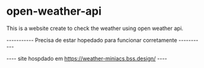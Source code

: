 # open-weather-api
This is a website create to check the weather using open weather api.

----------- Precisa de estar hopedado para funcionar corretamente -----------

---- site hospdado em https://weather-miniacs.bss.design/ ----
